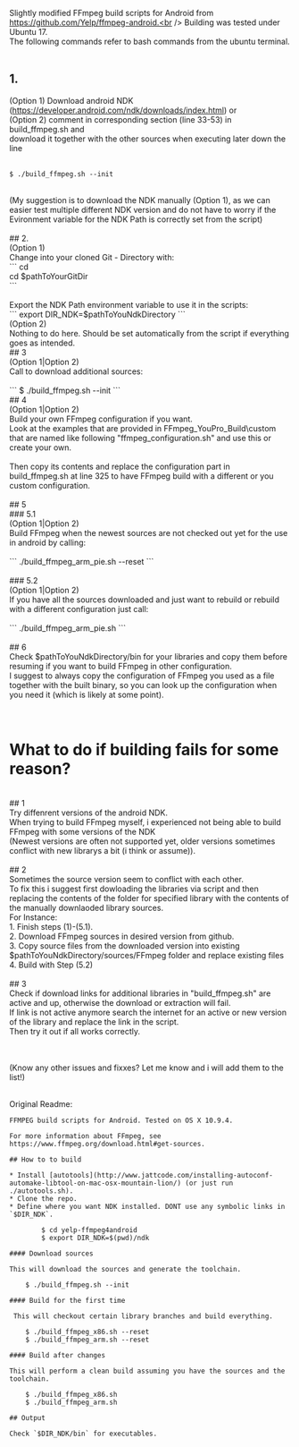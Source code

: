 Slightly modified FFmpeg build scripts for Android from https://github.com/Yelp/ffmpeg-android.<br />
Building was tested under Ubuntu 17.<br />
The following commands refer to bash commands from the ubuntu terminal.<br /><br />

## 1. <br />
(Option 1) Download android NDK (https://developer.android.com/ndk/downloads/index.html) or <br />
(Option 2) comment in corresponding section (line 33-53) in build_ffmpeg.sh and <br />
download it together with the other sources when executing later down the line <br />
<br />
```
$ ./build_ffmpeg.sh --init
```
<br />
(My suggestion is to download the NDK manually (Option 1), as we can easier test multiple different NDK version and do not have to worry if the Evironment variable for the NDK
Path is correctly set from the script)
<br /><br />
## 2.<br />
(Option 1)<br />
Change into your cloned Git - Directory with:
<br />
```
cd<br />
cd $pathToYourGitDir<br />
```
<br /><br />
Export the NDK Path environment variable to use it in the scripts:
<br />
```
export DIR_NDK=$pathToYouNdkDirectory
```
<br />
(Option 2)<br />
Nothing to do here. Should be set automatically from the script if everything goes as intended.
<br />
## 3<br />
(Option 1|Option 2)<br />
Call to download additional sources: <br />
<br />
```
$ ./build_ffmpeg.sh --init
```
<br />
## 4<br />
(Option 1|Option 2)<br />
Build your own FFmpeg configuration if you want.<br />
Look at the examples that are provided in FFmpeg_YouPro_Build\custom that are named like following "ffmpeg_configuration.sh" and 
use this or create your own.
<br /><br />
Then copy its contents and replace the configuration part in build_ffmpeg.sh at line 325 to have FFmpeg build with a different or you custom configuration.
<br /><br />
## 5<br />
### 5.1<br />
(Option 1|Option 2)<br />
Build FFmpeg when the newest sources are not checked out yet for the use in android by calling:<br />
<br />
```
./build_ffmpeg_arm_pie.sh --reset
```
<br />
<br />
### 5.2<br />
(Option 1|Option 2)<br />
If you have all the sources downloaded and just want to rebuild or rebuild with a different configuration just call:<br />
<br />
```
./build_ffmpeg_arm_pie.sh
```
<br /><br />
## 6<br />
Check $pathToYouNdkDirectory/bin for your libraries and copy them before resuming if you want to build FFmpeg in other configuration.<br />
I suggest to always copy the configuration of FFmpeg you used as a file together with the built binary, so you can look up the configuration when you need it (which is likely at some point).<br />
<br /><br />

# What to do if building fails for some reason?<br />
<br />
## 1<br />
Try diffenrent versions of the android NDK.<br />
When trying to build FFmpeg myself, i experienced not being able to build FFmpeg with some versions of the NDK <br />
(Newest versions are often not supported yet, older versions sometimes conflict with new librarys a bit (i think or assume)).<br />
<br />
## 2<br />
Sometimes the source version seem to conflict with each other.<br />
To fix this i suggest first dowloading the libraries via script and then replacing the contents of the folder for specified library with the contents of the manually downlaoded library sources.<br />
For Instance:<br />
1. Finish steps (1)-(5.1).<br />
2. Download FFmpeg sources in desired version from github.<br />
3. Copy source files from the downloaded version into existing $pathToYouNdkDirectory/sources/FFmpeg folder and replace existing files<br />
4. Build with Step (5.2) <br />
<br />
## 3<br />
Check if download links for additional libraries in "build_ffmpeg.sh" are active and up, otherwise the download or extraction will fail.<br />
If link is not active anymore search the internet for an active or new version of the library and replace the link in the script.<br />
Then try it out if all works correctly.<br />
<br /><br />

(Know any other issues and fixxes? Let me know and i will add them to the list!)
<br /><br />

Original Readme:<br />

```
FFMPEG build scripts for Android. Tested on OS X 10.9.4.

For more information about FFmpeg, see https://www.ffmpeg.org/download.html#get-sources.

## How to to build

* Install [autotools](http://www.jattcode.com/installing-autoconf-automake-libtool-on-mac-osx-mountain-lion/) (or just run ./autotools.sh).
* Clone the repo.
* Define where you want NDK installed. DONT use any symbolic links in `$DIR_NDK`.

        $ cd yelp-ffmpeg4android
        $ export DIR_NDK=$(pwd)/ndk

#### Download sources

This will download the sources and generate the toolchain.

    $ ./build_ffmpeg.sh --init

#### Build for the first time

 This will checkout certain library branches and build everything.

    $ ./build_ffmpeg_x86.sh --reset
    $ ./build_ffmpeg_arm.sh --reset

#### Build after changes

This will perform a clean build assuming you have the sources and the toolchain.

    $ ./build_ffmpeg_x86.sh
    $ ./build_ffmpeg_arm.sh

## Output

Check `$DIR_NDK/bin` for executables.
```